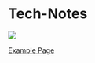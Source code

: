 # Tech-Notes

![](https://a714aaaed5530c04e441-0001d96fc4c41ec8c1e3e2b5c6864343.ssl.cf1.rackcdn.com/article/image/large_4ba1b25e-fd2e-40f4-9bcb-a51b0dda39e9.jpg)


[Example Page][def]


[def]: /pages/ecample.md